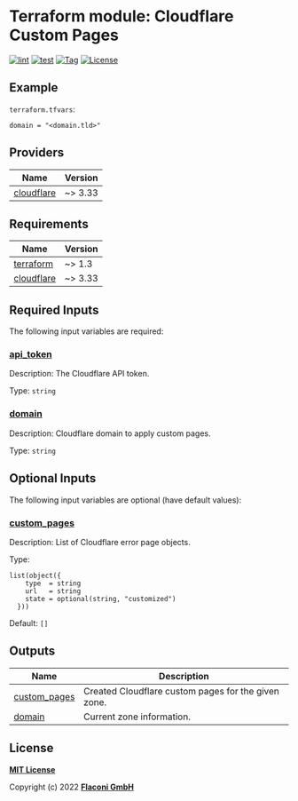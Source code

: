 # Terraform module: Cloudflare Custom Pages


[![lint](https://github.com/flaconi/terraform-cloudflare-custompages/workflows/lint/badge.svg)](https://github.com/flaconi/terraform-cloudflare-custompages/actions?query=workflow%3Alint)
[![test](https://github.com/flaconi/terraform-cloudflare-custompages/workflows/test/badge.svg)](https://github.com/flaconi/terraform-cloudflare-custompages/actions?query=workflow%3Atest)
[![Tag](https://img.shields.io/github/tag/flaconi/terraform-cloudflare-custompages.svg)](https://github.com/flaconi/terraform-cloudflare-custompages/releases)
[![License](https://img.shields.io/badge/license-MIT-blue.svg)](https://opensource.org/licenses/MIT)

## Example

`terraform.tfvars`:
```hcl
domain = "<domain.tld>"

```

<!-- TFDOCS_HEADER_START -->


<!-- TFDOCS_HEADER_END -->

<!-- TFDOCS_PROVIDER_START -->
## Providers

| Name | Version |
|------|---------|
| <a name="provider_cloudflare"></a> [cloudflare](#provider\_cloudflare) | ~> 3.33 |

<!-- TFDOCS_PROVIDER_END -->

<!-- TFDOCS_REQUIREMENTS_START -->
## Requirements

| Name | Version |
|------|---------|
| <a name="requirement_terraform"></a> [terraform](#requirement\_terraform) | ~> 1.3 |
| <a name="requirement_cloudflare"></a> [cloudflare](#requirement\_cloudflare) | ~> 3.33 |

<!-- TFDOCS_REQUIREMENTS_END -->

<!-- TFDOCS_INPUTS_START -->
## Required Inputs

The following input variables are required:

### <a name="input_api_token"></a> [api\_token](#input\_api\_token)

Description: The Cloudflare API token.

Type: `string`

### <a name="input_domain"></a> [domain](#input\_domain)

Description: Cloudflare domain to apply custom pages.

Type: `string`

## Optional Inputs

The following input variables are optional (have default values):

### <a name="input_custom_pages"></a> [custom\_pages](#input\_custom\_pages)

Description: List of Cloudflare error page objects.

Type:

```hcl
list(object({
    type  = string
    url   = string
    state = optional(string, "customized")
  }))
```

Default: `[]`

<!-- TFDOCS_INPUTS_END -->

<!-- TFDOCS_OUTPUTS_START -->
## Outputs

| Name | Description |
|------|-------------|
| <a name="output_custom_pages"></a> [custom\_pages](#output\_custom\_pages) | Created Cloudflare custom pages for the given zone. |
| <a name="output_domain"></a> [domain](#output\_domain) | Current zone information. |

<!-- TFDOCS_OUTPUTS_END -->

## License

**[MIT License](LICENSE)**

Copyright (c) 2022 **[Flaconi GmbH](https://github.com/flaconi)**
